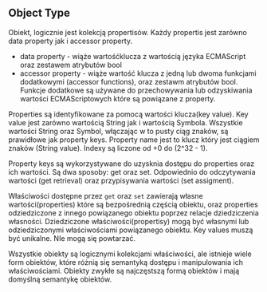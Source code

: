 ## Object Type

Obiekt, logicznie jest kolekcją propertisów. Każdy propertis jest zarówno data property jak i accessor property.
- data property - wiąże wartośćklucza z wartością języka ECMAScript oraz zestawem atrybutów bool
- accessor property - wiąże wartość klucza z jedną lub dwoma funkcjami dodatkowymi (accessor functions), oraz zestawm atrybutów bool.
Funkcje dodatkowe są używane do przechowywania lub odzyskiwania wartości ECMAScriptowych które są powiązane z property.

Properties są identyfikowane za pomocą wartości klucza(key value). Key value jest zarówno wartością String jak i wartością Symbola.
Wszystkie wartości String oraz Symbol, włączając w to pusty ciąg znaków, są prawidłowe jak property keys. Property name jest to klucz który jest ciągiem znaków (String value).
Indexy są liczone od +0 do (2^32 - 1).

Property keys są wykorzystywane do uzysknia dostępu do properties oraz ich wartości. Są dwa sposoby: get oraz set.
Odpowiednio do odczytywania wartości (get retrieval) oraz przypisywania wartości (set assigment).

Właściwości dostępne przez `get` oraz `set` zawierają własne wartości(properties) które są bezpośrednią częścią obiektu, 
oraz properties odziedziczone z innego powiązanego obiektu poprzez relacje dziedziczenia własności.
Dziedziczone właściwości(propertisy) mogą być własnymi lub odziedziczonymi właściwościami powiązanego obiektu.
Key values muszą być unikalne. NIe mogą się powtarzać.


Wszystkie obiekty są logicznymi kolekcjami właściwości, ale istnieje wiele form obiektów, które różnią się semantyką dostępu i manipulowania ich właściwościami.
Obiekty zwykłe są najczęstszą formą obiektów i mają domyślną semantykę obiektów.
